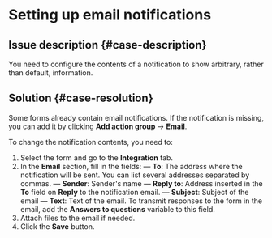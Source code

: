 # Setting up email notifications



## Issue description {#case-description}

You need to configure the contents of a notification to show arbitrary, rather than default, information.

## Solution {#case-resolution}

Some forms already contain email notifications. If the notification is missing, you can add it by clicking **Add action group** -> **Email**.

To change the notification contents, you need to:

1. Select the form and go to the **Integration** tab.
2. In the **Email** section, fill in the fields:
   — **To**:  The address where the notification will be sent. You can list several addresses separated by commas.
    — **Sender**: Sender's name
   — **Reply to**: Address inserted in the **To** field on **Reply** to the notification email.
   — **Subject**: Subject of the email
    — **Text**: Text of the email. To transmit responses to the form in the email, add the **Answers to questions** variable to this field.
3. Attach files to the email if needed.
4. Click the **Save** button.